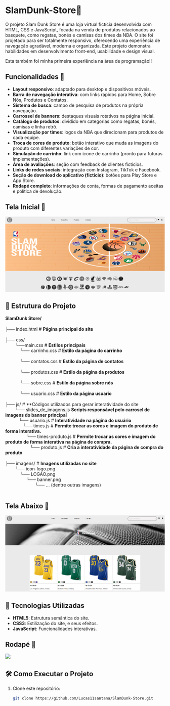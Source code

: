 ﻿# SlamDunk-Store🏀

O projeto Slam Dunk Store é uma loja virtual fictícia desenvolvida com HTML, CSS e JavaScript, focada na venda de produtos relacionados ao basquete, como regatas, bonés e camisas dos times da NBA. O site foi projetado para ser totalmente responsivo, oferecendo uma experiência de navegação agradável, moderna e organizada. Este projeto demonstra habilidades em desenvolvimento front-end, usabilidade e design visual.

Esta também foi minha primeira experiência na área de programação!!


## Funcionalidades 🌟

- **Layout responsivo**: adaptado para desktop e dispositivos móveis.
- **Barra de navegação interativa**: com links rápidos para Home, Sobre Nós, Produtos e Contatos.
- **Sistema de busca**: campo de pesquisa de produtos na própria navegação.
- **Carrossel de banners**: destaques visuais rotativos na página inicial.
- **Catálogo de produtos**: dividido em categorias como regatas, bonés, camisas e linha retrô.
- **Visualização por times**: logos da NBA que direcionam para produtos de cada equipe.
- **Troca de cores do produto**: botão interativo que muda as imagens do produto com diferentes variações de cor.
- **Simulação de carrinho**: link com ícone de carrinho (pronto para futuras implementações).
- **Área de avaliações**: seção com feedback de clientes fictícios.
- **Links de redes sociais**: integração com Instagram, TikTok e Facebook.
- **Seção de download do aplicativo (fictício)**: botões para Play Store e App Store.
- **Rodapé completo**: informações de conta, formas de pagamento aceitas e política de devolução.

## Tela Inicial 📸

<img src="imagens/Captura de tela.png">

## 📂 Estrutura do Projeto

**SlamDunk Store/**<br> <br>
├── index.html  # **Página principal do site** <br><br>
               ├── css/ <br>
                &#8287;&#8287;&#8287;&#8287;&#8287;&#8287;&#8287;&#8287;└──main.css # **Estilos principais** <br>
                &#8287;&#8287;&#8287;&#8287;&#8287;&#8287;&#8287;&#8287;&#8287;&#8287;&#8287;&#8287;└── carrinho.css  # **Estilo da página do carrinho** <br><br>
                &#8287;&#8287;&#8287;&#8287;&#8287;&#8287;&#8287;&#8287;&#8287;&#8287;&#8287;&#8287;└── contatos.css  # **Estilo da página de contatos** <br><br>
                &#8287;&#8287;&#8287;&#8287;&#8287;&#8287;&#8287;&#8287;&#8287;&#8287;&#8287;&#8287;└── produtos.css  # **Estilo da página da produtos** <br><br>
                &#8287;&#8287;&#8287;&#8287;&#8287;&#8287;&#8287;&#8287;&#8287;&#8287;&#8287;&#8287;└── sobre.css  # **Estilo da página sobre nós** <br><br>
                &#8287;&#8287;&#8287;&#8287;&#8287;&#8287;&#8287;&#8287;&#8287;&#8287;&#8287;&#8287;└── usuario.css  # **Estilo da página usuario** <br><br>
              ├── js/ # **Códigos utilizados para gerar interatividade do site<br>
                 &#8287;&#8287;&#8287;&#8287;&#8287;&#8287;&#8287;&#8287;└── slides_de_imagens.js **Scripts responsável pelo carrosel de imagens do banner principal** <br>
                  &#8287;&#8287;&#8287;&#8287;&#8287;&#8287;&#8287;&#8287;&#8287;&#8287;&#8287;└── usuario.js  # **Interatividade na página do usuário** <br>
                    &#8287;&#8287;&#8287;&#8287;&#8287;&#8287;&#8287;&#8287;&#8287;&#8287;&#8287;&#8287;&#8287;&#8287;└── times.js  # **Permite trocar as cores e imagem do produto de forma interativa.** <br>
                     &#8287;&#8287;&#8287;&#8287;&#8287;&#8287;&#8287;&#8287;&#8287;&#8287;&#8287;&#8287;&#8287;&#8287;&#8287;&#8287;&#8287;└── times-produto.js  # **Permite trocar as cores e imagem do produto de forma interativa na página de compra.** <br>
                      &#8287;&#8287;&#8287;&#8287;&#8287;&#8287;&#8287;&#8287;&#8287;&#8287;&#8287;&#8287;&#8287;&#8287;&#8287;&#8287;&#8287;&#8287;&#8287;&#8287;└── produto.js  # **Cria a interatividade da página de compra do produto** <br><br>
              ├── imagens/  # **Imagens utilizadas no site** <br>
                 &#8287;&#8287;&#8287;&#8287;&#8287;&#8287;&#8287;&#8287;└── icon-logo.png <br>
                  &#8287;&#8287;&#8287;&#8287;&#8287;&#8287;&#8287;&#8287;&#8287;&#8287;&#8287;&#8287;└── LOGAO.png <br>
                     &#8287;&#8287;&#8287;&#8287;&#8287;&#8287;&#8287;&#8287;&#8287;&#8287;&#8287;&#8287;&#8287;&#8287;&#8287;&#8287;&#8287;└── banner.png <br>
                      &#8287;&#8287;&#8287;&#8287;&#8287;&#8287;&#8287;&#8287;&#8287;&#8287;&#8287;&#8287;&#8287;&#8287;&#8287;&#8287;&#8287;&#8287;&#8287;&#8287;&#8287;&#8287;&#8287;&#8287;└── ... (dentre outras imagens) <br>
<br>

## Tela Abaixo 📸

<img src="imagens/Captura2.png">

## 🚀 Tecnologias Utilizadas

- **HTML5**: Estrutura semântica do site.
- **CSS3**: Estilização do site, e seus efeitos.
- **JavaScript**: Funcionalidades interativas.

## Rodapé 📸

<img src="imagens/rodapé.png">

## 🛠️ Como Executar o Projeto

1. Clone este repositório:
   ```bash
   git clone https://github.com/Lucas11santana/SlamDunk-Store.git

